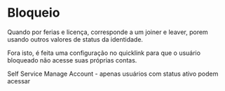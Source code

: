 # Bloqueio

Quando por ferias e licença, corresponde a um joiner e leaver, porem usando outros valores de status da identidade.

Fora isto, é feita uma configuração no quicklink para que o usuário bloqueado não acesse suas próprias contas.

Self Service Manage Account - apenas usuários com status ativo podem acessar
